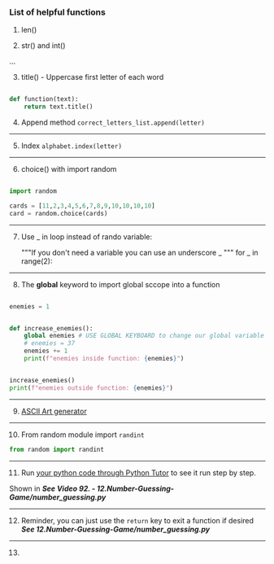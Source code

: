### List of helpful functions

1. len()


2. str() and int()

...


3. title() - Uppercase first letter of each word
```py

def function(text):
    return text.title()

```

4. Append method
`correct_letters_list.append(letter)`


---
5. Index
`alphabet.index(letter)`

----
6. choice() with import random

```python

import random

cards = [11,2,3,4,5,6,7,8,9,10,10,10,10]
card = random.choice(cards)

```

---
7.  Use _ in loop instead of rando variable: 

    """If you don't need a variable you can use an underscore _ """
    for _ in range(2):

---

8. The **global** keyword to import global sccope into a function

```py

enemies = 1


def increase_enemies():
    global enemies # USE GLOBAL KEYBOARD to change our global variable `enemies`
    # enemies = 37
    enemies += 1
    print(f"enemies inside function: {enemies}")


increase_enemies()
print(f"enemies outside function: {enemies}")
```

---

9. [ASCII Art generator](https://patorjk.com/software/taag/#p=display&f=Graffiti&t=Type%20Something%20)

---

10. From random module import `randint` 

```py
from random import randint 

```

---

11. Run [your python code through Python Tutor](https://pythontutor.com/visualize.html#mode=edit) to see it run step by step. 

Shown in __*See Video 92. - 12.Number-Guessing-Game/number_guessing.py*__

---

12. Reminder, you can just use the `return` key to exit a function if desired 
__*See 12.Number-Guessing-Game/number_guessing.py*__

---

13. 